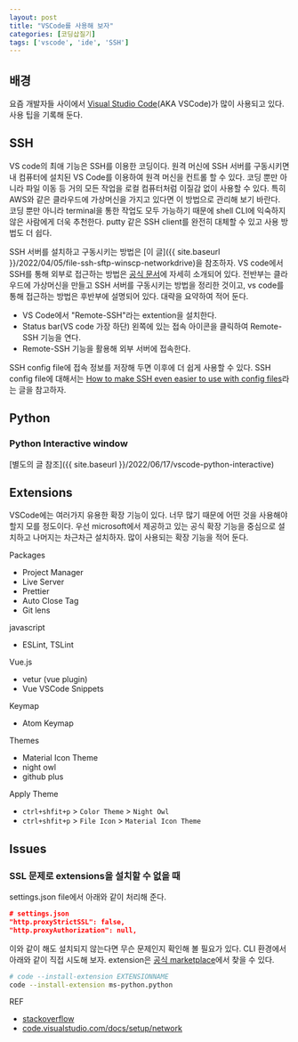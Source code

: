 ```yaml
---
layout: post
title: "VSCode를 사용해 보자"
categories: [코딩삽질기]
tags: ['vscode', 'ide', 'SSH']
---
```


## 배경

요즘 개발자들 사이에서 [Visual Studio Code](https://code.visualstudio.com/)(AKA VSCode)가 많이 사용되고 있다. 사용 팁을 기록해 둔다.

## SSH

VS code의 최애 기능은 SSH를 이용한 코딩이다. 원격 머신에 SSH 서버를 구동시키면 내 컴퓨터에 설치된 VS Code를 이용하여 원격 머신을 컨트롤 할 수 있다. 코딩 뿐만 아니라 파일 이동 등 거의 모든 작업을 로컬 컴퓨터처럼 이질감 없이 사용할 수 있다. 특히 AWS와 같은 클라우드에 가상머신을 가지고 있다면 이 방법으로 관리해 보기 바란다. 코딩 뿐만 아니라 terminal을 통한 작업도 모두 가능하기 때문에 shell CLI에 익숙하지 않은 사람에게 더욱 추천한다. putty 같은 SSH client를 완전히 대체할 수 있고 사용 방법도 더 쉽다.

SSH 서버를 설치하고 구동시키는 방법은 [이 글]({{ site.baseurl }}/2022/04/05/file-ssh-sftp-winscp-networkdrive)을 참조하자. VS code에서 SSH를 통해 외부로 접근하는 방법은 [공식 문서](https://code.visualstudio.com/blogs/2019/07/25/remote-ssh)에 자세히 소개되어 있다. 전반부는 클라우드에 가상머신을 만들고 SSH 서버를 구동시키는 방법을 정리한 것이고, vs code를 통해 접근하는 방법은 후반부에 설명되어 있다. 대략을 요약하여 적어 둔다.

* VS Code에서 "Remote-SSH"라는 extention을 설치한다.
* Status bar(VS code 가장 하단) 왼쪽에 있는 접속 아이콘을 클릭하여 Remote-SSH 기능을 연다.
* Remote-SSH 기능을 활용해 외부 서버에 접속한다.

SSH config file에 접속 정보를 저장해 두면 이후에 더 쉽게 사용할 수 있다. SSH config file에 대해서는 [How to make SSH even easier to use with config files](https://www.zdnet.com/article/how-to-make-ssh-even-easier-to-use-with-config-files/)라는 글을 참고하자.

## Python

### Python Interactive window

[별도의 글 참조]({{ site.baseurl }}/2022/06/17/vscode-python-interactive)

## Extensions

VSCode에는 여러가지 유용한 확장 기능이 있다. 너무 많기 때문에 어떤 것을 사용해야 할지 모를 정도이다. 우선 microsoft에서 제공하고 있는 공식 확장 기능을 중심으로 설치하고 나머지는 차근차근 설치하자. 많이 사용되는 확장 기능을 적어 둔다.

Packages

* Project Manager
* Live Server
* Prettier
* Auto Close Tag
* Git lens

javascript

* ESLint, TSLint

Vue.js

* vetur (vue plugin)
* Vue VSCode Snippets

Keymap

* Atom Keymap

Themes

* Material Icon Theme
* night owl
* github plus

Apply Theme

* `ctrl+shfit+p` > `Color Theme` > `Night Owl`
* `ctrl+shfit+p` > `File Icon` > `Material Icon Theme`

## Issues

### SSL 문제로 extensions을 설치할 수 없을 때

settings.json file에서 아래와 같이 처리해 준다.

```json
# settings.json
"http.proxyStrictSSL": false,
"http.proxyAuthorization": null,
```

이와 같이 해도 설치되지 않는다면 무슨 문제인지 확인해 볼 필요가 있다. CLI 환경에서 아래와 같이 직접 시도해 보자. extension은 [공식 marketplace](https://marketplace.visualstudio.com/VSCode)에서 찾을 수 있다.

```bash
# code --install-extension EXTENSIONNAME
code --install-extension ms-python.python
```

REF

* [stackoverflow](https://stackoverflow.com/questions/36506539/how-do-i-get-visual-studio-code-to-trust-our-self-signed-proxy-certificate)
* [code.visualstudio.com/docs/setup/network](https://code.visualstudio.com/docs/setup/network)
